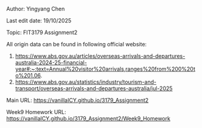 Author: Yingyang Chen

Last edit date: 19/10/2025

Topic: FIT3179 Assignment2

All origin data can be found in following official website:
1. https://www.abs.gov.au/articles/overseas-arrivals-and-departures-australia-2024-25-financial-year#:~:text=Annual%20visitor%20arrivals,ranges%20from%200%20to%201.06.
2. https://www.abs.gov.au/statistics/industry/tourism-and-transport/overseas-arrivals-and-departures-australia/jul-2025

Main URL: https://vanillaICY.github.io/3179_Assignment2

Week9 Homework URL: https://vanillaICY.github.io/3179_Assignment2/Week9_Homework
